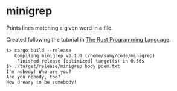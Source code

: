 # minigrep

Prints lines matching a given word in a file.

Created following the tutorial in [The Rust Programming Language](https://doc.rust-lang.org/stable/book/ch12-00-an-io-project.html).

```
$> cargo build --release
   Compiling minigrep v0.1.0 (/home/samy/code/minigrep)
    Finished release [optimized] target(s) in 0.56s
$> ./target/release/minigrep body poem.txt
I'm nobody! Who are you?
Are you nobody, too?
How dreary to be somebody!
```
